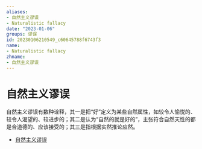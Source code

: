 ```yaml
---
aliases:
- 自然主义谬误
- Naturalistic fallacy
date: "2023-01-06"
groups: 谬误
id: 20230106210549_c60645788f6743f3
name:
- Naturalistic fallacy
zhname:
- 自然主义谬误
---
```


# 自然主义谬误

自然主义谬误有数种诠释，其一是把“好”定义为某些自然属性，如较令人愉悦的、较令人渴望的、较进步的；其二是认为“自然的就是好的”，主张符合自然天性的都是合道德的、应该接受的；其三是指根据实然推论应然。

* [自然主义谬误](https://zh.wikipedia.org/wiki/%E8%87%AA%E7%84%B6%E4%B8%BB%E7%BE%A9%E8%AC%AC%E8%AA%A4)
